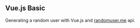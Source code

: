 ## Vue.js Basic

Generating a random user with Vue.js and <a href="https://randomuser.me">randomuser.me</a> api.
